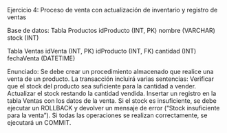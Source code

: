 Ejercicio 4: Proceso de venta con actualización de inventario y registro de ventas

Base de datos:
Tabla Productos
idProducto (INT, PK)
nombre (VARCHAR)
stock (INT)

Tabla Ventas
idVenta (INT, PK)
idProducto (INT, FK)
cantidad (INT)
fechaVenta (DATETIME)

Enunciado:
Se debe crear un procedimiento almacenado que realice una venta de un producto. La transacción incluirá varias sentencias:
Verificar que el stock del producto sea suficiente para la cantidad a vender.
Actualizar el stock restando la cantidad vendida.
Insertar un registro en la tabla Ventas con los datos de la venta.
Si el stock es insuficiente, se debe ejecutar un ROLLBACK y devolver un mensaje de error (“Stock insuficiente para la venta”). Si todas las operaciones se realizan correctamente, se ejecutará un COMMIT.
